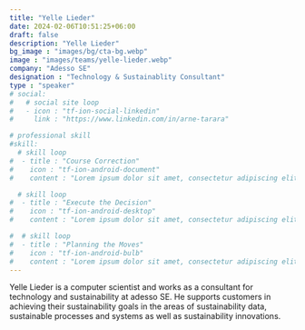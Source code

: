 ```yaml
---
title: "Yelle Lieder"
date: 2024-02-06T10:51:25+06:00
draft: false
description: "Yelle Lieder"
bg_image : "images/bg/cta-bg.webp"
image : "images/teams/yelle-lieder.webp"
company: "Adesso SE"
designation : "Technology & Sustainablity Consultant"
type : "speaker"
# social:
#   # social site loop
#   - icon : "tf-ion-social-linkedin"
#     link : "https://www.linkedin.com/in/arne-tarara"

# professional skill
#skill:
  # skill loop
#  - title : "Course Correction"
#    icon : "tf-ion-android-document"
#    content : "Lorem ipsum dolor sit amet, consectetur adipiscing elit. Morbi hendrerit elit turpis, a porttitor tellus sollicitudin at."

  # skill loop
#  - title : "Execute the Decision"
#    icon : "tf-ion-android-desktop"
#    content : "Lorem ipsum dolor sit amet, consectetur adipiscing elit. Morbi hendrerit elit turpis, a porttitor tellus sollicitudin at."

#  # skill loop
#  - title : "Planning the Moves"
#    icon : "tf-ion-android-bulb"
#    content : "Lorem ipsum dolor sit amet, consectetur adipiscing elit. Morbi hendrerit elit #turpis, a porttitor tellus sollicitudin at."
---
```


Yelle Lieder is a computer scientist and works as a consultant for technology and sustainability at adesso SE. He supports customers in achieving their sustainability goals in the areas of sustainability data, sustainable processes and systems as well as sustainability innovations.